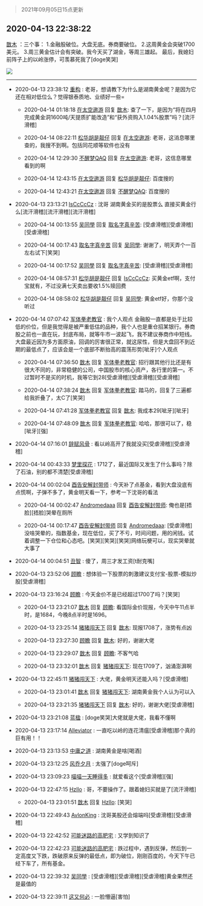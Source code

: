 > 2021年09月05日15点更新
<link rel="stylesheet" href="https://cdn.jsdelivr.net/gh/taotie6/sampleJSON@main/css/photo_show.css">


 ## 2020-04-13 22:38:22 

 [㪚木](https://www.coolapk.com/feed/18031933?shareKey=NGM2ZTQyZWI5NTA4NjEzMTc1M2U~) ：三个事：
1.金融股破位。大盘无底。券商要破位。
2.这周黄金会突破1700美元。
3.周三黄金估计会有突破。我今天买了湖金，等周三雄起。
最后，我媳妇前阵子上的以岭涨停，可羡慕死我了[doge笑哭] 

<div class="album">
<img class="img-item" src="http://image.coolapk.com/feed/2019/0311/07/1755404_1552262360_3806@860x1053.jpg" />
</div>

 ------- 

- 2020-04-13 23:38:12 [重构](uid=2625831) : 老哥，想请教下为什么是湖南黄金呢？是因为它还在相对低位么？觉得银泰质地、业绩好一些= 

    - 2020-04-14 01:18:18 [在太空遨游](uid=1105791) 回复 [㪚木](uid=1081091): 查了一下，是因为“将在四月完成黄金洞1600吨/天提质扩能改造”和“获外资购入1.04%股票”吗？[流汗滑稽] 

    - 2020-04-14 08:22:11 [松华胡是靓仔](uid=692318) 回复 [在太空遨游](uid=1105791): 老哥，这消息哪里查的，我搜不到啊。包括同花顺等软件也没有 

    - 2020-04-14 12:29:30 [不醒梦QAQ](uid=1853571) 回复 [在太空遨游](uid=1105791): 老哥，这信息哪里看到的啊 

    - 2020-04-14 12:43:15 [在太空遨游](uid=1105791) 回复 [松华胡是靓仔](uid=692318): 百度搜的 

    - 2020-04-14 12:43:21 [在太空遨游](uid=1105791) 回复 [不醒梦QAQ](uid=1853571): 百度搜的 

- 2020-04-13 23:13:21 [IsCcCcCz](uid=1309064) : 沈哥  湖南黄金买的是股票么  直接买黄金行么[流汗滑稽][流汗滑稽][流汗滑稽] 

    - 2020-04-14 00:13:55 [吴同學](uid=1320218) 回复 [取名字真辛苦](uid=1903876): [受虐滑稽][受虐滑稽][受虐滑稽] 

    - 2020-04-14 00:17:43 [取名字真辛苦](uid=1903876) 回复 [吴同學](uid=1320218): 谢谢了，明天弄个一百左右试下[笑哭] 

    - 2020-04-14 00:17:52 [吴同學](uid=1320218) 回复 [取名字真辛苦](uid=1903876): [受虐滑稽][受虐滑稽] 

    - 2020-04-14 08:57:31 [松华胡是靓仔](uid=692318) 回复 [IsCcCcCz](uid=1309064): 买黄金etf啊，支付宝就有，不过没满七天卖出要收1.5%赎回费 

    - 2020-04-14 08:58:02 [松华胡是靓仔](uid=692318) 回复 [吴同學](uid=1320218): 黄金etf好，你那个没听过 

- 2020-04-14 07:07:42 [军体拳老教官](uid=2044950) : 我个人观点 金融股一直都是处于比较低的价位，但是我觉得是被严重低估的品种，我个人也是重仓招某银行。券商股之前也一直在玩，封底布局，就等牛市一波起飞，我不建议券商作中短线。大盘最近因为多方面原油，回调的厉害很正常，就这尿性，但是大盘回不到近期的最低点了<!--break-->，应该会是一个底部不断抬高的震荡形势[呲牙]个人观点 

    - 2020-04-14 07:36:50 [㪚木](uid=1081091) 回复 [军体拳老教官](uid=2044950): 招行跟其他行比还是有很大不同的，非常稳健的公司，中国股市的核心资产，各行里的第一。不过暂时不是买的时机，我等它到28[受虐滑稽][受虐滑稽][受虐滑稽] 

    - 2020-04-14 07:38:24 [㪚木](uid=1081091) 回复 [军体拳老教官](uid=2044950): 踏马的，回复了三遍都给我折叠了，太C了[笑哭] 

    - 2020-04-14 07:41:28 [军体拳老教官](uid=2044950) 回复 [㪚木](uid=1081091): 我成本29[呲牙][呲牙] 

    - 2020-04-14 07:48:09 [㪚木](uid=1081091) 回复 [军体拳老教官](uid=2044950): 哈哈，那很可以了，稳[呲牙][强] 

- 2020-04-14 07:16:01 [辞赋风骨](uid=875865) : 看以岭高开了我就没买[受虐滑稽][受虐滑稽] 

- 2020-04-14 00:43:33 [梦里探花](uid=836750) : 1712了，最近国际又发生了什么事吗？除了石油，别的都不清楚[受虐滑稽] 

- 2020-04-14 00:02:04 [酉告安解封带师](uid=1199540) : 今天补了点基金，看到大盘没底有点慌啊，子弹不多了，黄金明天看一下，参考一下沈哥的看法 

    - 2020-04-14 00:02:47 [Andromedaaa](uid=962406) 回复 [酉告安解封带师](uid=1199540): 俺也是[捂脸][捂脸]哭晕在厕所 

    - 2020-04-14 00:17:47 [酉告安解封带师](uid=1199540) 回复 [Andromedaaa](uid=962406): [受虐滑稽]没啥哭晕的，指数基金，现在低位，买了不亏，时间问题，用的闲钱。试着调整一下仓位和心态吧。[笑哭][笑哭][笑哭]网络玩梗可以，现实哭晕就大事了 

- 2020-04-14 00:04:51 [丑智](uid=1648114) : 傻了，周三才发工资[t耐克嘴] 

- 2020-04-13 23:52:06 [顾瞻](uid=2151384) : 想体验一下股票的刺激建议支付宝-股票-模拟炒股[受虐滑稽] 

- 2020-04-13 23:16:24 [顾瞻](uid=2151384) : 今天金价不是已经超过1700了吗？[笑哭] 

    - 2020-04-13 23:21:07 [㪚木](uid=1081091) 回复 [顾瞻](uid=2151384): 看国际金价现报，今天中午11点半时，是1684，今晚8点半时是1696。 

    - 2020-04-13 23:25:14 [猪猪闯天下](uid=1009533) 回复 [㪚木](uid=1081091): 现报1708了，涨势有点凶 

    - 2020-04-13 23:27:30 [顾瞻](uid=2151384) 回复 [㪚木](uid=1081091): 好的，谢谢大佬 

    - 2020-04-13 23:29:07 [㪚木](uid=1081091) 回复 [顾瞻](uid=2151384): 不客气哈 

    - 2020-04-13 23:32:01 [㪚木](uid=1081091) 回复 [猪猪闯天下](uid=1009533): 现在1709了，汹涌澎湃啊 

- 2020-04-13 22:45:11 [猪猪闯天下](uid=1009533) : 大佬，黄金明天还能入吗？[受虐滑稽] 

    - 2020-04-13 23:01:41 [㪚木](uid=1081091) 回复 [猪猪闯天下](uid=1009533): 湖南黄金我个人认为可以入 

    - 2020-04-13 23:21:35 [猪猪闯天下](uid=1009533) 回复 [㪚木](uid=1081091): 好的，谢谢大佬[受虐滑稽] 

- 2020-04-13 23:21:08 [蓝楹](uid=467567) : [doge笑哭]大佬就是大佬，我看不懂啊 

- 2020-04-13 23:17:14 [Alleviator](uid=2605477) : 一直吃以岭的连花清瘟[受虐滑稽]那个真的巨有用！！ 

- 2020-04-13 23:13:53 [中庸之道](uid=2894334) : 湖南黄金是啥[喝酒] 

- 2020-04-13 23:12:25 [风乔夕月](uid=2725527) : 太强了[doge呵斥] 

- 2020-04-13 23:09:23 [喵喵一天睡得多](uid=1270287) : 就爱看这个[受虐滑稽][强] 

- 2020-04-13 22:47:15 [Hzllo](uid=615083) : 哥，不要操作了。跟着媳妇买就是了[流汗滑稽] 

    - 2020-04-13 23:01:51 [㪚木](uid=1081091) 回复 [Hzllo](uid=615083): [笑哭] 

- 2020-04-13 22:49:43 [AvlonKing](uid=964891) : 沈哥美股还会熔端吗[受虐滑稽][受虐滑稽] 

- 2020-04-13 22:42:52 [可能迷路的高肥宅](uid=1534505) : 又学到知识了 

- 2020-04-13 22:42:23 [可能迷路的高肥宅](uid=1534505) : 跌过程中，遇到反弹，然后到一定高度又下跌，跌破原来反弹的最低点，即为破位，刚刚百度的，今天下午已经下车了，所有基金。 

- 2020-04-13 22:39:32 [吴同學](uid=1320218) : [受虐滑稽][受虐滑稽][受虐滑稽]黄金果然还是最值的 

- 2020-04-13 22:39:11 [这又何必](uid=1613301) : 一脸懵逼[害怕] 

